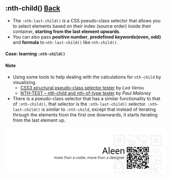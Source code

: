 ## :nth-child() [**Back**](./../pseudoClass.md)

- The `:nth-last-child()` is a CSS pseudo-class selector that allows you to select elements based on their index (source order) inside their container, **starting from the last element upwards**.
- You can also pass **positive number**, **predefined keywords(even, odd)** and **formula** to `nth-last-child()` like `nth-child()`.

#### Case: learning `:nth-child()`

#### Note

- Using some tools to help dealing with the calculations for `nth-child` by visualizing.
    - [CSS3 structural pseudo-class selector tester](http://lea.verou.me/demos/nth.html) by *Lea Verou*
    - [NTH-TEST – nth-child and nth-of-type tester](http://nth-test.com/) by *Paul Maloney*
- There is a pseudo-class selector that has a similar functionality to that of `:nth-child()`, that selector is the `:nth-last-child()` selector. `:nth-last-child()` is similar to `:nth-child`, except that instead of iterating through the elements from the first one downwards, it starts iterating from the last element up.

<a href="http://aleen42.github.io/" target="_blank" ><img src="./../../../pic/tail.gif"></a>